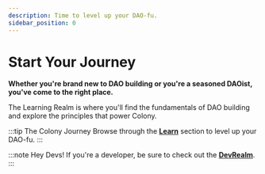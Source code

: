 ```yaml
---
description: Time to level up your DAO-fu.
sidebar_position: 0
---
```


# Start Your Journey

**Whether you're brand new to DAO building or you're a seasoned DAOist, you've come to the right place.**

The Learning Realm is where you'll find the fundamentals of DAO building and explore the principles that power Colony.

:::tip The Colony Journey
Browse through the [**Learn**](../learn/why-colony) section to level up your DAO-fu. 
:::

:::note Hey Devs!
If you're a developer, be sure to check out the [**DevRealm**](../develop/).
:::
